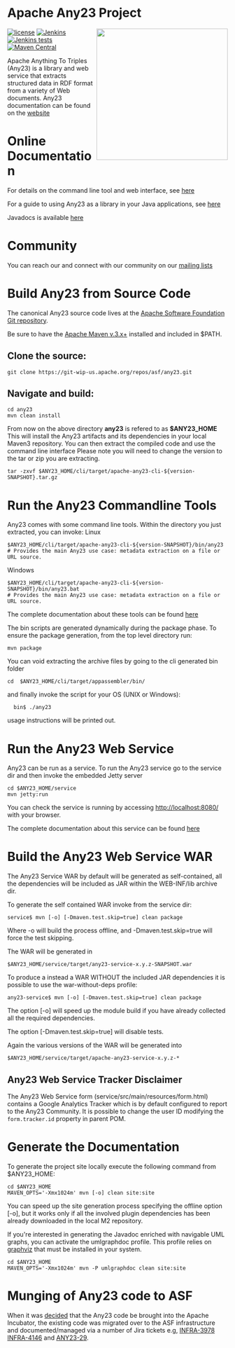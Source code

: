 # Apache Any23 Project

<img src="http://any23.apache.org/images/logo-any23.png" align="right" width="300" />

[![license](https://img.shields.io/github/license/apache/any23.svg?maxAge=2592000)](http://www.apache.org/licenses/LICENSE-2.0)
[![Jenkins](https://img.shields.io/jenkins/s/https/builds.apache.org/Any23-trunk.svg?maxAge=3600)](https://builds.apache.org/job/Any23-trunk/)
[![Jenkins tests](https://img.shields.io/jenkins/t/https/builds.apache.org/Any23-trunk.svg?maxAge=3600)](https://builds.apache.org/job/Any23-trunk)
[![Maven Central](https://img.shields.io/maven-central/v/org.apache.any23/apache-any23.svg?maxAge=86400)](http://search.maven.org/#search|ga|1|g%3A%22org.apache.any23%22)

Apache Anything To Triples (Any23) is a library and web service that extracts
structured data in RDF format from a variety of Web documents.
Any23 documentation can be found on the [website](http://any23.apache.org)

# Online Documentation

For details on the command line tool and web interface, see [here](http://any23.apache.org/getting-started.html)

For a guide to using Any23 as a library in your Java applications, see [here](http://any23.apache.org/developers.html)

Javadocs is available [here](http://any23.apache.org/apidocs/)

# Community

You can reach our and connect with our community on our [mailing lists](http://any23.apache.org/mail-lists.html)

# Build Any23 from Source Code

The canonical Any23 source code lives at the [Apache Software Foundation Git repository](https://git-wip-us.apache.org/repos/asf/any23.git).

Be sure to have the [Apache Maven v.3.x+](http://maven.apache.org/) installed and included in $PATH.

## Clone the source:
```
git clone https://git-wip-us.apache.org/repos/asf/any23.git
```
## Navigate and build:
```
cd any23
mvn clean install
```
From now on the above directory **any23** is refered to as **$ANY23_HOME**
This will install the Any23 artifacts and its dependencies in your 
local Maven3 repository.
You can then extract the compiled code and use the command line interface
Please note you will need to change the version to the tar or zip you are extracting.
```
tar -zxvf $ANY23_HOME/cli/target/apache-any23-cli-${version-SNAPSHOT}.tar.gz
```
# Run the Any23 Commandline Tools

Any23 comes with some command line tools. Within the directory you just extracted, you can invoke:
Linux
```  
$ANY23_HOME/cli/target/apache-any23-cli-${version-SNAPSHOT}/bin/any23       
# Provides the main Any23 use case: metadata extraction on a file or URL source.
```
Windows
```
$ANY23_HOME/cli/target/apache-any23-cli-${version-SNAPSHOT}/bin/any23.bat      
# Provides the main Any23 use case: metadata extraction on a file or URL source.
```
The complete documentation about these tools can be found [here](http://any23.apache.org/getting-started.html)

The bin scripts are generated dynamically during the package phase.
To ensure the package generation, from the top level directory run:
```
mvn package
```
You can void extracting the archive files by going to the cli generated bin folder
```
cd  $ANY23_HOME/cli/target/appassembler/bin/
```
and finally invoke the script for your OS (UNIX or Windows):
```
  bin$ ./any23
```
usage instructions will be printed out.

# Run the Any23 Web Service

Any23 can be run as a service. 
To run the Any23 service go to the service dir
and then invoke the embedded Jetty server
```
cd $ANY23_HOME/service
mvn jetty:run
```
You can check the service is running by accessing [http://localhost:8080/](http://localhost:8080/) with your browser.

The complete documentation about this service can be found [here](http://any23.apache.org/getting-started.html)

# Build the Any23 Web Service WAR

The Any23 Service WAR by default will be generated as self-contained, all the dependencies will be included as JAR within the WEB-INF/lib archive dir.

To generate the self contained WAR invoke from the service dir:
```
service$ mvn [-o] [-Dmaven.test.skip=true] clean package
```
Where -o will build the process offline, and -Dmaven.test.skip=true
will force the test skipping.

The WAR will be generated in
```
$ANY23_HOME/service/target/any23-service-x.y.z-SNAPSHOT.war
```
To produce a instead a WAR WITHOUT the included JAR dependencies it is possible to use
the war-without-deps profile:
```
any23-service$ mvn [-o] [-Dmaven.test.skip=true] clean package
```
The option [-o] will speed up the module build if you have already
collected all the required dependencies.

The option [-Dmaven.test.skip=true] will disable tests.

Again the various versions of the WAR will be generated into
```
$ANY23_HOME/service/target/apache-any23-service-x.y.z-*
```

## Any23 Web Service Tracker Disclaimer

The Any23 Web Service form (service/src/main/resources/form.html) contains a Google Analytics Tracker which is
by default configured to report to the Any23 Community. It is possible to change the user ID modifying the
```form.tracker.id``` property in parent POM.

# Generate the Documentation

To generate the project site locally execute the following command from $ANY23_HOME:
```
cd $ANY23_HOME
MAVEN_OPTS='-Xmx1024m' mvn [-o] clean site:site
```
You can speed up the site generation process specifying the offline option [-o],
but it works only if all the involved plugin dependencies has been already downloaded
in the local M2 repository.

If you're interested in generating the Javadoc enriched with navigable UML graphs, you can activate
the umlgraphdoc profile. This profile relies on [graphviz](http://www.graphviz.org/) that must be 
installed in your system.
```
cd $ANY23_HOME
MAVEN_OPTS='-Xmx1024m' mvn -P umlgraphdoc clean site:site
```

# Munging of Any23 code to ASF

When it was [decided](http://wiki.apache.org/incubator/Any23Proposal) that the Any23 code be brought into the Apache Incubator, the existing code was migrated over to the ASF infrastructure and documented/managed via a number of Jira tickets e.g, [INFRA-3978](https://issues.apache.org/jira/browse/INFRA-3978) [INFRA-4146](https://issues.apache.org/jira/browse/INFRA-4146) and [ANY23-29](https://issues.apache.org/jira/browse/ANY23-29).


